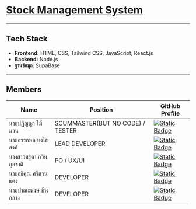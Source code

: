 # <a href='https://stockmanagement-system.netlify.app/'> Stock Management System </a>




---

## Tech Stack  

- **Frontend:** HTML, CSS, Tailwind CSS, JavaScript, React.js 
- **Backend:** Node.js
- **ฐานข้อมูล:** SupaBase  

---

## Members  


| Name                   | Position                                   | GitHub Profile |
|------------------------|--------------------------------------------|----------------|
| นายปฏิญญา โม้มวน       |    SCUMMASTER(BUT NO CODE) / TESTER          | [![Static Badge](https://img.shields.io/badge/Poopub-black)](https://github.com/Poobpub) |
| นายอรรถพล หงไธสงค์     |               LEAD DEVELOPER                 | [![Static Badge](https://img.shields.io/badge/Koko--atp%20-black)](https://github.com/Koko-atp) |
| นางสาวศรุตา กวินกุลชาติ   |               PO / UX/UI                    |  [![Static Badge](https://img.shields.io/badge/saruta67026483-black)](https://github.com/saruta67026483) |
| นายอธิคุณ ศรีสวนแตง     |              DEVELOPER                   | [![Static Badge](https://img.shields.io/badge/AtitkunSrisantang-black)](https://github.com/AtitkunSrisantang) |
| นายปาณะพงษ์ ช้างกลาง   |             DEVELOPER                     | [![Static Badge](https://img.shields.io/badge/Futsu--coder%20-black)](https://github.com/Futsu-coder) |
